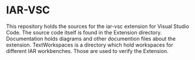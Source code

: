 # IAR-VSC

This repository holds the sources for the iar-vsc extension for Visual Studio
Code. The source code itself is found in the Extension directory. Documentation
holds diagrams and other documention files about the extension. TextWorkspaces
is a directory which hold workspaces for different IAR workbenches. Those are
used to verify the Extension.
